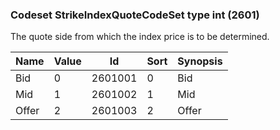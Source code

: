 ### Codeset StrikeIndexQuoteCodeSet type int (2601)

The quote side from which the index price is to be determined.

| Name  | Value | Id      | Sort | Synopsis |
|-------|-------|---------|------|----------|
| Bid   | 0     | 2601001 | 0    | Bid      |
| Mid   | 1     | 2601002 | 1    | Mid      |
| Offer | 2     | 2601003 | 2    | Offer    |

